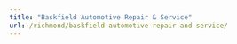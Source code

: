 ```yaml
---
title: "Baskfield Automotive Repair & Service"
url: /richmond/baskfield-automotive-repair-and-service/
---
```


